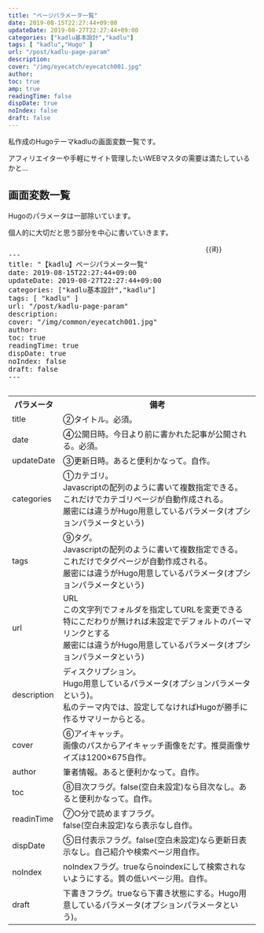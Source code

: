 ```yaml
---
title: "ページパラメータ一覧"
date: 2019-08-15T22:27:44+09:00
updateDate: 2019-08-27T22:27:44+09:00
categories: ["kadlu基本設計","kadlu"]
tags: [ "kadlu","Hugo" ]
url: "/post/kadlu-page-param"
description: 
cover: "/img/eyecatch/eyecatch001.jpg"
author: 
toc: true
amp: true
readingTime: false
dispDate: true
noIndex: false
draft: false
---
```


私作成のHugoテーマkadluの画面変数一覧です。

アフィリエイターや手軽にサイト管理したいWEBマスタの需要は満たしているかと…

<!-- more -->

## 画面変数一覧

Hugoのパラメータは一部除いています。

個人的に大切だと思う部分を中心に書いていきます。


<div class="columns">
  <div class="column">
   <pre class="prettyprint linenums">
---
title: "【kadlu】ページパラメータ一覧"
date: 2019-08-15T22:27:44+09:00
updateDate: 2019-08-27T22:27:44+09:00
categories: ["kadlu基本設計","kadlu"]
tags: [ "kadlu" ]
url: "/post/kadlu-page-param"
description: 
cover: "/img/common/eyecatch001.jpg"
author: 
toc: true
readingTime: true
dispDate: true
noIndex: false
draft: false
---
</pre>
  </div>
  <div class="column">
    {{<img src="/img/post/kadlu-page-param/kadlu-page-param01.jpg" width="9" height="16" layout="responsive" alt="画面内変数の挙動">}}
  </div>
</div>

<table class="table is-bordered is-striped is-narrow is-hoverable is-fullwidth">
  <tr>
    <th>パラメータ</th>
    <th>備考</th>
  </tr>
  <tr>
    <td><span class="bold red">title</span></td>
    <td>②タイトル。<span class="bold red">必須。</span></td>
  </tr>
  <tr>
    <td><span class="bold red">date</span></td>
    <td>④公開日時。今日より前に書かれた記事が公開される。<span class="bold red">必須。</span></td>
  </tr>
  <tr>
    <td>updateDate</td>
    <td>③更新日時。あると便利かなって。自作。</td>
  </tr>
  <tr>
    <td><span class="bold blue">categories</span></td>
    <td>①カテゴリ。<br>Javascriptの配列のように書いて複数指定できる。<br>これだけでカテゴリページが自動作成される。<br>厳密には違うが<span class="bold blue">Hugo用意しているパラメータ</span>(オプションパラメータという)</td>
  </tr>
  <tr>
    <td><span class="bold blue">tags</span></td>
    <td>⑨タグ。<br>Javascriptの配列のように書いて複数指定できる。<br>これだけでタグページが自動作成される。<br>厳密には違うが<span class="bold blue">Hugo用意しているパラメータ</span>(オプションパラメータという)</td>
  </tr>
  <tr>
    <td><span class="bold blue">url</span></td>
    <td>URL<br>この文字列でフォルダを指定してURLを変更できる<br>特にこだわりが無ければ未設定でデフォルトのパーマリンクとする<br>厳密には違うが<span class="bold blue">Hugo用意しているパラメータ</span>(オプションパラメータという)</td>
  </tr>
  <tr>
    <td><span class="bold blue">description</span></td>
    <td>ディスクリプション。<br><span class="bold blue">Hugo用意しているパラメータ</span>(オプションパラメータという)。<br>私のテーマ内では、設定してなければHugoが勝手に作るサマリーからとる。</td>
  </tr>
  <tr>
    <td>cover</td>
    <td>⑥アイキャッチ。<br>画像のパスからアイキャッチ画像をだす。<span class="bold red">推奨画像サイズは1200×675</span>自作。</td>
  </tr>
  <tr>
    <td>author</td>
    <td>筆者情報。あると便利かなって。自作。</td>
  </tr>
  <tr>
    <td>toc</td>
    <td>⑧目次フラグ。false(空白未設定)なら目次なし。あると便利かなって。自作。</td>
  </tr>
  <tr>
    <td>readinTime</td>
    <td>⑦○分で読めますフラグ。<br>false(空白未設定)なら表示なし自作。</td>
  </tr>
  <tr>
    <td>dispDate</td>
    <td>⑤日付表示フラグ。false(空白未設定)なら更新日表示なし。自己紹介や検索ページ用自作。</td>
  </tr>
  <tr>
    <td>noIndex</td>
    <td>noIndexフラグ。trueならnoindexにして検索されないようにする。質の低いページ用。自作。</td>
  </tr>
  <tr>
    <td><span class="bold blue">draft<span></td>
    <td>下書きフラグ。trueなら下書き状態にする。<span class="bold blue">Hugo用意しているパラメータ</span>(オプションパラメータという)。</td>
  </tr>
</table>

